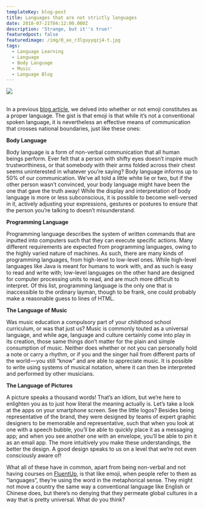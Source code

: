 ```yaml
---
templateKey: blog-post
title: Languages that are not strictly languages
date: 2018-07-21T04:12:00.000Z
description: 'Strange, but it''s true!'
featuredpost: false
featuredimage: /img/0_ax_r3lguyyqzj4-t.jpg
tags:
  - Language Learning
  - Language
  - Body Language
  - Music
  - Language Blog
---
```

![](/img/0_ax_r3lguyyqzj4-t.jpg)

<br>In a previous [blog article](https://blog.fluentup.com/is-emoji-a-form-of-language/), we delved into whether or not emoji constitutes as a proper language. The gist is that emoji is that while it’s not a conventional spoken language, it is nevertheless an effective means of communication that crosses national boundaries, just like these ones:

**Body Language**



Body language is a form of non-verbal communication that all human beings perform. Ever felt that a person with shifty eyes doesn’t inspire much trustworthiness, or that somebody with their arms folded across their chest seems uninterested in whatever you’re saying? Body language informs up to 50% of our communication. We’ve all told a little white lie or two, but if the other person wasn’t convinced, your body language might have been the one that gave the truth away! While the display and interpretation of body language is more or less subconscious, it is possible to become well-versed in it, actively adjusting your expressions, gestures or postures to ensure that the person you’re talking to doesn’t misunderstand.



**Programming Language**



Programming language describes the system of written commands that are inputted into computers such that they can execute specific actions. Many different requirements are expected from programming languages, owing to the highly varied nature of machines. As such, there are many kinds of programming languages, from high-level to low-level ones. While high-level languages like Java is meant for humans to work with, and as such is easy to read and write with; low-level languages on the other hand are designed for computer processing units to read, and are much more difficult to interpret. Of this list, programming language is the only one that is inaccessible to the ordinary layman, though to be frank, one could probably make a reasonable guess to lines of HTML.



**The Language of Music**



Was music education a compulsory part of your childhood school curriculum, or was that just us? Music is commonly touted as a universal language, and while age, language and culture certainly come into play in its creation, those same things don’t matter for the plain and simple consumption of music. Neither does whether or not you can personally hold a note or carry a rhythm, or if you and the singer hail from different parts of the world — you still “know” and are able to appreciate music. It is possible to write using systems of musical notation, where it can then be interpreted and performed by other musicians.



**The Language of Pictures**



A picture speaks a thousand words! That’s an idiom, but we’re here to enlighten you as to just how literal the meaning actually is. Let’s take a look at the apps on your smartphone screen. See the little logos? Besides being representative of the brand, they were designed by teams of expert graphic designers to be memorable and representative, such that when you look at one with a speech bubble, you’ll be able to quickly place it as a messaging app; and when you see another one with an envelope, you’ll be able to pin it as an email app. The more intuitively you make these understandings, the better the design. A good design speaks to us on a level that we’re not even consciously aware of!



What all of these have in common, apart from being non-verbal and not having courses on [FluentUp](https://fluentup.com/), is that like emoji, when people refer to them as “languages”, they’re using the word in the metaphorical sense. They might not move a country the same way a conventional language like English or Chinese does, but there’s no denying that they permeate global cultures in a way that is pretty universal. What do you think?

